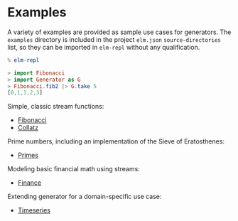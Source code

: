 
# Examples

A variety of examples are provided as sample use cases for generators. The `examples` directory is included in the project `elm.json` `source-directories` list, so they can be imported in `elm-repl` without any qualification.

```elm
% elm-repl

> import Fibonacci
> import Generator as G
> Fibonacci.fib2 |> G.take 5
[0,1,1,2,3]

```



Simple, classic stream functions:

- [Fibonacci](https://github.com/tkuriyama/elm-generator/blob/master/examples/Fibonacci.elm)
- [Collatz](https://github.com/tkuriyama/elm-generator/blob/master/examples/Collatz.elm)

Prime numbers, including an implementation of the Sieve of Eratosthenes:

- [Primes](https://github.com/tkuriyama/elm-generator/blob/master/examples/Primes.elm)

Modeling basic financial math using streams:

- [Finance](https://github.com/tkuriyama/elm-generator/blob/master/examples/Finance.elm)

Extending generator for a domain-specific use case:

- [Timeseries](https://github.com/tkuriyama/elm-generator/blob/master/examples/Timeseries.elm)
